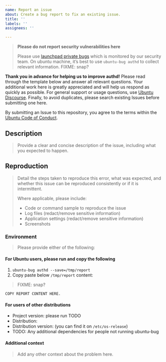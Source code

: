 ```yaml
---
name: Report an issue
about: Create a bug report to fix an existing issue.
title: ''
labels: ''
assignees: ''

---
```

>**Please do not report security vulnerabilities here**
>
> Please use [launchpad private bugs](https://bugs.launchpad.net/ubuntu/+source/authd/+filebug) which is monitored by our security team. On ubuntu machine, it’s best to use `ubuntu-bug authd` to collect relevant information.
> FIXME: snap?

**Thank you in advance for helping us to improve authd!**
Please read through the template below and answer all relevant questions. Your additional work here is greatly appreciated and will help us respond as quickly as possible. For general support or usage questions, use [Ubuntu Discourse](https://discourse.ubuntu.com/c/desktop/8). Finally, to avoid duplicates, please search existing Issues before submitting one here.

By submitting an Issue to this repository, you agree to the terms within the [Ubuntu Code of Conduct](https://ubuntu.com/community/code-of-conduct).

## Description

> Provide a clear and concise description of the issue, including what you expected to happen.

## Reproduction

> Detail the steps taken to reproduce this error, what was expected, and whether this issue can be reproduced consistently or if it is intermittent.
>
> Where applicable, please include:
>
> * Code or command sample to reproduce the issue
> * Log files (redact/remove sensitive information)
> * Application settings (redact/remove sensitive information)
> * Screenshots

### Environment

> Please provide either of the following:

#### For Ubuntu users, please run and copy the following

1. `ubuntu-bug authd --save=/tmp/report`
1. Copy paste below `/tmp/report` content:

> FIXME: snap?

```raw
COPY REPORT CONTENT HERE.
```

#### For users of other distributions

* Project version: please run TODO
* Distribution:
* Distribution version: (you can find it on `/etc/os-release`)
* TODO: Any additional dependencies for people not running ubuntu-bug

#### Additional context

> Add any other context about the problem here.

